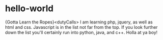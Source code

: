 # hello-world
{Gotta Learn the Ropes}&lt;dutyCalls>
I am learning php, jquery, as well as html and css. Javascript is in the list not far from the top. 
If you look further down the list you'll certainly run into python, java, and c++. Holla at ya boy!
